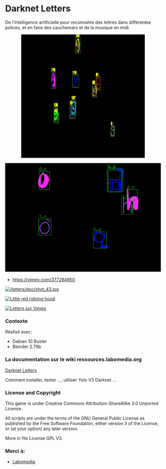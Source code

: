 # Darknet Letters

De l'Intelligence artificielle pour reconnaitre des lettres dans différentes polices,
et en faire des cauchemars et de la musique en midi.

<p align="center">
<img src="/letters/doc/shot_43.jpg" width="400" height="400"/>
</p>

[![Regarder la video sur Vimeo](/letters/doc/data_22_vimeo.png)](https://vimeo.com/377284950)

* https://vimeo.com/377284950

[![/letters/doc/shot_43.jpg](https://vimeo.com/377284950/0.jpg)](https://vimeo.com/377284950)

[![Little red ridning hood](http://i.imgur.com/7YTMFQp.png)](https://vimeo.com/3514904 "Little red riding hood - Click to Watch!")

[![Letters sur Vimeo](<img src="/letters/doc/shot_43.jpg"/>)](https://vimeo.com/377284950 "Letters sur Vimeo - Click to Watch!")

### Contexte

Réalisé avec:

* Debian 10 Buster
* Blender 2.79b

### La documentation sur le wiki ressources.labomedia.org

[Darknet Letters](https://ressources.labomedia.org/darknet_letters)

Comment installer, tester ..., utiliser Yolo V3 Darknet ...
 
### License and Copyright

This game is under Creative Commons Attribution-ShareAlike 3.0 Unported License.

All scripts are under the terms of the GNU General Public License as published
by the Free Software Foundation, either version 3 of the License,
or (at your option) any later version.

More in file License GPL V3.


### Merci à:

* [Labomedia](https://labomedia.org/)
